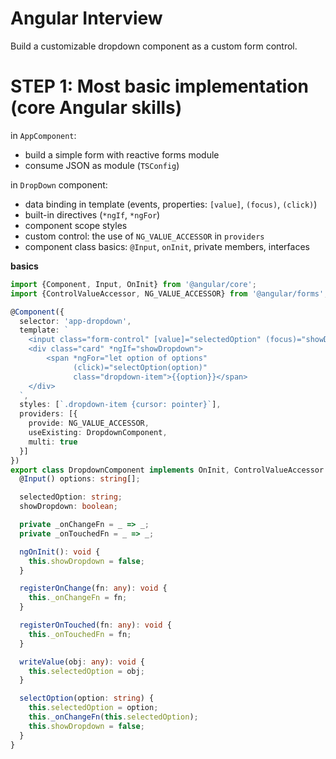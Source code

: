 # Angular Interview

Build a customizable dropdown component as a 
custom form control.

# STEP 1: Most basic implementation (core Angular skills)

in `AppComponent`:
- build a simple form with reactive forms module
- consume JSON as module (`TSConfig`)

in `DropDown` component:
- data binding in template (events, properties: `[value]`, `(focus)`, `(click)`)
- built-in directives (`*ngIf`, `*ngFor`)
- component scope styles
- custom control: the use of `NG_VALUE_ACCESSOR` in `providers`
- component class basics: `@Input`, `onInit`, private members, interfaces

__basics__
```typescript
import {Component, Input, OnInit} from '@angular/core';
import {ControlValueAccessor, NG_VALUE_ACCESSOR} from '@angular/forms';

@Component({
  selector: 'app-dropdown',
  template: `
    <input class="form-control" [value]="selectedOption" (focus)="showDropdown = true">
    <div class="card" *ngIf="showDropdown">
        <span *ngFor="let option of options"
              (click)="selectOption(option)"
              class="dropdown-item">{{option}}</span>
    </div>
  `,
  styles: [`.dropdown-item {cursor: pointer}`],
  providers: [{
    provide: NG_VALUE_ACCESSOR,
    useExisting: DropdownComponent,
    multi: true
  }]
})
export class DropdownComponent implements OnInit, ControlValueAccessor {
  @Input() options: string[];

  selectedOption: string;
  showDropdown: boolean;

  private _onChangeFn = _ => _;
  private _onTouchedFn = _ => _;

  ngOnInit(): void {
    this.showDropdown = false;
  }

  registerOnChange(fn: any): void {
    this._onChangeFn = fn;
  }

  registerOnTouched(fn: any): void {
    this._onTouchedFn = fn;
  }

  writeValue(obj: any): void {
    this.selectedOption = obj;
  }

  selectOption(option: string) {
    this.selectedOption = option;
    this._onChangeFn(this.selectedOption);
    this.showDropdown = false;
  }
}
```
